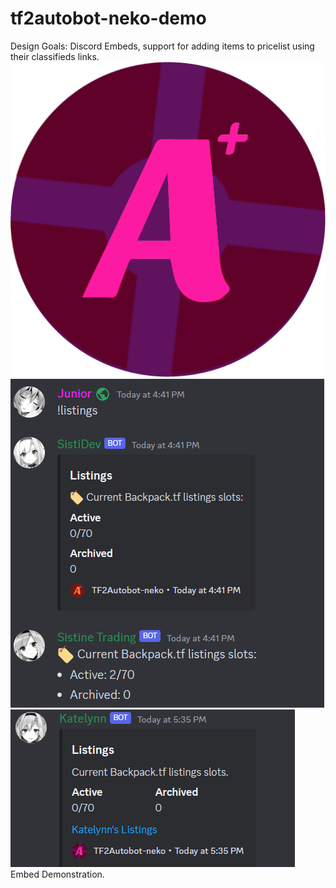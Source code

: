 # tf2autobot-neko-demo
<a>Design Goals: Discord Embeds, support for adding items to pricelist using their classifieds links.</a>
<img style="height: 200; width: 200;" src="https://raw.githubusercontent.com/joe20050108/tf2autobot-neko-resources/main/logo.png">
<br>
<img src="https://github.com/joe20050108/tf2autobot-neko-demo/blob/main/example-autobot.png?raw=true">
<br>
<img src="https://raw.githubusercontent.com/joe20050108/tf2autobot-neko-demo/main/Screenshot%202023-08-04%20173754.png">
Embed
Demonstration.
